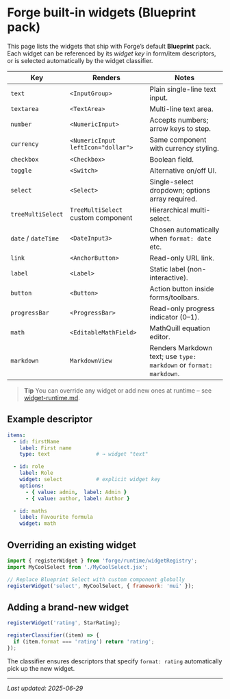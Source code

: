 # Forge built-in widgets (Blueprint pack)

This page lists the widgets that ship with Forge’s default **Blueprint** pack.  Each widget can be referenced by its *widget key* in form/item descriptors, or is selected automatically by the widget classifier.

| Key               | Renders                             | Notes |
|-------------------|--------------------------------------|-------|
| `text`            | `<InputGroup>`                       | Plain single-line text input. |
| `textarea`        | `<TextArea>`                         | Multi-line text area. |
| `number`          | `<NumericInput>`                     | Accepts numbers; arrow keys to step. |
| `currency`        | `<NumericInput leftIcon="dollar">`  | Same component with currency styling. |
| `checkbox`        | `<Checkbox>`                         | Boolean field. |
| `toggle`          | `<Switch>`                           | Alternative on/off UI. |
| `select`          | `<Select>`                           | Single-select dropdown; options array required. |
| `treeMultiSelect` | `TreeMultiSelect` custom component   | Hierarchical multi-select. |
| `date` / `dateTime` | `<DateInput3>`                     | Chosen automatically when `format: date` etc. |
| `link`            | `<AnchorButton>`                     | Read-only URL link. |
| `label`           | `<Label>`                            | Static label (non-interactive). |
| `button`          | `<Button>`                           | Action button inside forms/toolbars. |
| `progressBar`     | `<ProgressBar>`                      | Read-only progress indicator (0–1). |
| `math`            | `<EditableMathField>`                | MathQuill equation editor. |
| `markdown`        | `MarkdownView`                       | Renders Markdown text; use `type: markdown` or `format: markdown`. |

> **Tip**   You can override any widget or add new ones at runtime – see [widget-runtime.md](widget-runtime.md).

## Example descriptor

```yaml
items:
  - id: firstName
    label: First name
    type: text               # → widget "text"

  - id: role
    label: Role
    widget: select           # explicit widget key
    options:
      - { value: admin,  label: Admin }
      - { value: author, label: Author }

  - id: maths
    label: Favourite formula
    widget: math
```

## Overriding an existing widget

```js
import { registerWidget } from 'forge/runtime/widgetRegistry';
import MyCoolSelect from './MyCoolSelect.jsx';

// Replace Blueprint Select with custom component globally
registerWidget('select', MyCoolSelect, { framework: 'mui' });
```

## Adding a brand-new widget

```js
registerWidget('rating', StarRating);

registerClassifier((item) => {
  if (item.format === 'rating') return 'rating';
});
```

The classifier ensures descriptors that specify `format: rating` automatically
pick up the new widget.

---

*Last updated: 2025-06-29*
